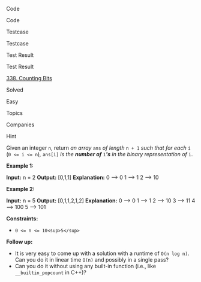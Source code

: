 Code

Code

Testcase

Testcase

Test Result

Test Result

[338\. Counting Bits](https://leetcode.com/problems/counting-bits/)

Solved

Easy

Topics

Companies

Hint

Given an integer `n`, return _an array_ `ans` _of length_ `n + 1` _such that for each_ `i` (`0 <= i <= n`)_,_ `ans[i]` _is the **number of**_ `1`_**'s** in the binary representation of_ `i`.

**Example 1:**

**Input:** n = 2
**Output:** \[0,1,1\]
**Explanation:**
0 --> 0
1 --> 1
2 --> 10

**Example 2:**

**Input:** n = 5
**Output:** \[0,1,1,2,1,2\]
**Explanation:**
0 --> 0
1 --> 1
2 --> 10
3 --> 11
4 --> 100
5 --> 101

**Constraints:**

- `0 <= n <= 10<sup>5</sup>`

**Follow up:**

- It is very easy to come up with a solution with a runtime of `O(n log n)`. Can you do it in linear time `O(n)` and possibly in a single pass?
- Can you do it without using any built-in function (i.e., like `__builtin_popcount` in C++)?